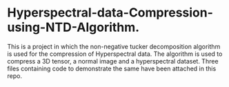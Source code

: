 # Hyperspectral-data-Compression-using-NTD-Algorithm.
This is a project in which the non-negative tucker decomposition algorithm is used for the compression of Hyperspectral data.
The algorithm is used to compress a 3D tensor, a normal image and a hyperspectral dataset.
Three files containing code to demonstrate the same have been attached in this repo. 
